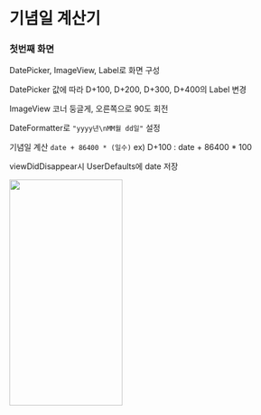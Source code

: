 # 기념일 계산기

### 첫번째 화면

DatePicker, ImageView, Label로 화면 구성

DatePicker 값에 따라 D+100, D+200, D+300, D+400의 Label 변경

ImageView 코너 둥글게, 오른쪽으로 90도 회전

DateFormatter로 ```"yyyy년\nMM월 dd일"``` 설정

기념일 계산 ```date + 86400 * (일수)``` ex) D+100 : date + 86400 * 100

viewDidDisappear시 UserDefaults에 date 저장

<img src="https://velog.velcdn.com/images/rytak108/post/836b68bd-850e-4590-9e98-84b03d9ca22f/image.gif" width="200" height="400"/>
